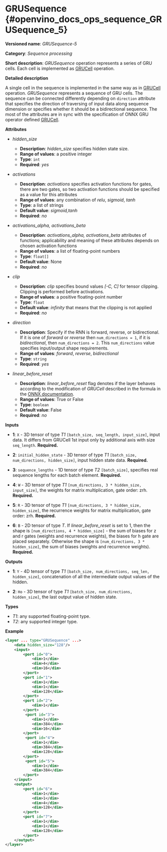 # GRUSequence  {#openvino_docs_ops_sequence_GRUSequence_5}

**Versioned name**: *GRUSequence-5*

**Category**: *Sequence processing*

**Short description**: *GRUSequence* operation represents a series of GRU cells. Each cell is implemented as <a href="#GRUCell">GRUCell</a> operation.

**Detailed description**

A single cell in the sequence is implemented in the same way as in <a href="#GRUCell">GRUCell</a> operation. *GRUSequence* represents a sequence of GRU cells. The sequence can be connected differently depending on `direction` attribute that specifies the direction of traversing of input data along sequence dimension or specifies whether it should be a bidirectional sequence. The most of the attributes are in sync with the specification of ONNX GRU operator defined <a href="https://github.com/onnx/onnx/blob/master/docs/Operators.md#gru">GRUCell</a>.


**Attributes**

* *hidden_size*

  * **Description**: *hidden_size* specifies hidden state size.
  * **Range of values**: a positive integer
  * **Type**: `int`
  * **Required**: *yes*

* *activations*

  * **Description**: *activations* specifies activation functions for gates, there are two gates, so two activation functions should be specified as a value for this attributes
  * **Range of values**: any combination of *relu*, *sigmoid*, *tanh*
  * **Type**: a list of strings
  * **Default value**: *sigmoid,tanh*
  * **Required**: *no*

* *activations_alpha, activations_beta*

  * **Description**: *activations_alpha, activations_beta* attributes of functions; applicability and meaning of these attributes depends on chosen activation functions
  * **Range of values**: a list of floating-point numbers
  * **Type**: `float[]`
  * **Default value**: None
  * **Required**: *no*

* *clip*

  * **Description**: *clip* specifies bound values *[-C, C]* for tensor clipping. Clipping is performed before activations.
  * **Range of values**: a positive floating-point number
  * **Type**: `float`
  * **Default value**: *infinity* that means that the clipping is not applied
  * **Required**: *no*

* *direction*

  * **Description**: Specify if the RNN is forward, reverse, or bidirectional. If it is one of *forward* or *reverse* then `num_directions = 1`, if it is *bidirectional*, then `num_directions = 2`. This `num_directions` value specifies input/output shape requirements.
  * **Range of values**: *forward*, *reverse*, *bidirectional*
  * **Type**: `string`
  * **Required**: *yes*

* *linear_before_reset*

  * **Description**: *linear_before_reset* flag denotes if the layer behaves according to the modification of *GRUCell* described in the formula in the [ONNX documentation](https://github.com/onnx/onnx/blob/master/docs/Operators.md#GRU).
  * **Range of values**: True or False
  * **Type**: `boolean`
  * **Default value**: False
  * **Required**: *no*

**Inputs**

* **1**: `X` - 3D tensor of type *T1* `[batch_size, seq_length, input_size]`, input data. It differs from GRUCell 1st input only by additional axis with size `seq_length`. **Required.**

* **2**: `initial_hidden_state` - 3D tensor of type *T1* `[batch_size, num_directions, hidden_size]`, input hidden state data. **Required.**

* **3**: `sequence_lengths` - 1D tensor of type *T2* `[batch_size]`, specifies real sequence lengths for each batch element. **Required.**

* **4**: `W` - 3D tensor of type *T1* `[num_directions, 3 * hidden_size, input_size]`, the weights for matrix multiplication, gate order: zrh. **Required.**

* **5**: `R` - 3D tensor of type *T1* `[num_directions, 3 * hidden_size, hidden_size]`, the recurrence weights for matrix multiplication, gate order: zrh. **Required.**

* **6**: `B` - 2D tensor of type *T*. If *linear_before_reset* is set to 1, then the shape is `[num_directions, 4 * hidden_size]` - the sum of biases for z and r gates (weights and recurrence weights), the biases for h gate are placed separately. Otherwise the shape is `[num_directions, 3 * hidden_size]`, the sum of biases (weights and recurrence weights). **Required.**

**Outputs**

* **1**: `Y` - 4D tensor of type *T1* `[batch_size, num_directions, seq_len, hidden_size]`, concatenation of all the intermediate output values of the hidden.

* **2**: `Ho` - 3D tensor of type *T1* `[batch_size, num_directions, hidden_size]`, the last output value of hidden state.

**Types**

* *T1*: any supported floating-point type.
* *T2*: any supported integer type.

**Example**
```xml
<layer ... type="GRUSequence" ...>
    <data hidden_size="128"/>
    <input>
        <port id="0">
            <dim>1</dim>
            <dim>4</dim>
            <dim>16</dim>
        </port>
        <port id="1">
            <dim>1</dim>
            <dim>1</dim>
            <dim>128</dim>
        </port>
        <port id="2">
            <dim>1</dim>
        </port>
         <port id="3">
            <dim>1</dim>
            <dim>384</dim>
            <dim>16</dim>
        </port>
         <port id="4">
            <dim>1</dim>
            <dim>384</dim>
            <dim>128</dim>
        </port>
         <port id="5">
            <dim>1</dim>
            <dim>384</dim>
        </port>
    </input>
    <output>
        <port id="6">
            <dim>1</dim>
            <dim>1</dim>
            <dim>4</dim>
            <dim>128</dim>
        </port>
        <port id="7">
            <dim>1</dim>
            <dim>1</dim>
            <dim>128</dim>
        </port>
    </output>
</layer>
```
